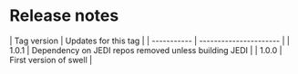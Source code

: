 # Release notes

[comment]: <> ( Headers )
| Tag version | Updates for this tag   |
| ----------- | ---------------------- |
| 1.0.1       | Dependency on JEDI repos removed unless building JEDI |
| 1.0.0       | First version of swell |
